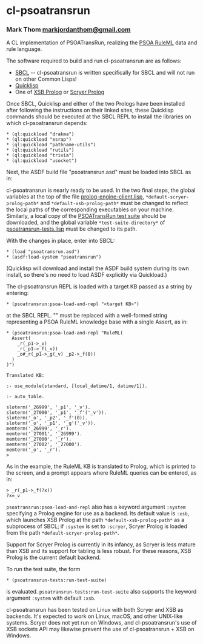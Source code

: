 # cl-psoatransrun
### Mark Thom <markjordanthom@gmail.com>

A CL implementation of PSOATransRun, realizing the [PSOA
RuleML](http://wiki.ruleml.org/index.php/PSOA_RuleML) data and rule
language.

The software required to build and run cl-psoatransrun are as follows:

* [SBCL](http://sbcl.org) -- cl-psoatransrun is written specifically
for SBCL and will not run on other Common Lisps!
* [Quicklisp](https://www.quicklisp.org/beta/)
* One of [XSB Prolog](http://xsb.sourceforge.net) or [Scryer
  Prolog](http://github.com/mthom/scryer-prolog)

Once SBCL, Quicklisp and either of the two Prologs have been installed
after following the instructions on their linked sites, these
Quicklisp commands should be executed at the SBCL REPL to install the
libraries on which cl-psoatransrun depends:

```
* (ql:quickload "drakma")
* (ql:quickload "esrap")
* (ql:quickload "pathname-utils")
* (ql:quickload "rutils")
* (ql:quickload "trivia")
* (ql:quickload "usocket")
```

Next, the ASDF build file "psoatransrun.asd" must be loaded into SBCL
as in:

cl-psoatransrun is nearly ready to be used. In the two final steps, the
global variables at the top of the file
[prolog-engine-client.lisp](http://github.com/mthom/cl-psoatransrun/tree/master/prolog-engine-client.lisp),
`*default-scryer-prolog-path*` and `*default-xsb-prolog-path*`
must be changed to reflect the local paths of the corresponding
executables on your machine. Similarly, a local copy of the
[PSOATransRun test
suite](https://github.com/RuleML/PSOATransRunComponents/tree/master/PSOATransRun/test)
should be downloaded, and the global variable
`*test-suite-directory*` of
[psoatransrun-tests.lisp](http://github.com/mthom/cl-psoatransrun/tree/master/psoatransrun-tests.lisp)
must be changed to its path.

With the changes in place, enter into SBCL:

```
* (load "psoatransrun.asd")
* (asdf:load-system "psoatransrun")
```

(Quicklisp will download and install the ASDF build system during its
own install, so there's no need to load ASDF explicitly via
Quickload.)

The cl-psoatransrun REPL is loaded with a target KB passed as a string
by entering:

```
* (psoatransrun:psoa-load-and-repl "<target KB>")
```

at the SBCL REPL. "<target KB>" must be replaced with a well-formed
string representing a PSOA RuleML knowledge base with a single Assert,
as in:

```
* (psoatransrun:psoa-load-and-repl "RuleML(
  Assert(
    _r(_p1->_v)
    _r(_p1->_f(_v))
	_o#_r(_p1->_g(_v) _p2->_f(0))
  )
)")

Translated KB:

:- use_module(standard, [local_datime/1, datime/1]).

:- auto_table.

sloterm('_26999', '_p1', '_v').
sloterm('_27000', '_p1', '_f'('_v')).
sloterm('_o', '_p2', '_f'(0)).
sloterm('_o', '_p1', '_g'('_v')).
memterm('_26999', '_r').
memterm('_27001', '_26999').
memterm('_27000', '_r').
memterm('_27002', '_27000').
memterm('_o', '_r').
>
```

As in the example, the RuleML KB is translated to Prolog, which is printed
to the screen, and a prompt appears where RuleML queries can be entered, as in:

```
> _r(_p1->_f(?x))
?x=_v
```

`psoatransrun:psoa-load-and-repl` also has a keyword argument
`:system` specifying a Prolog engine for use as a backend. Its default
value is `:xsb`, which launches XSB Prolog at the path
`*default-xsb-prolog-path*` as a subprocess of SBCL; if `:system` is
set to `:scryer`, Scryer Prolog is loaded from the path
`*default-scryer-prolog-path*`.

Support for Scryer Prolog is currently in its infancy, as Scryer is
less mature than XSB and its support for tabling is less robust. For
these reasons, XSB Prolog is the current default backend.

To run the test suite, the form
```
* (psoatransrun-tests:run-test-suite)
``` 

is evaluated. `psoatransrun-tests:run-test-suite` also supports the
keyword argument `:system` with default `:xsb`.

cl-psoatransrun has been tested on Linux with both Scryer and XSB as
backends. It's expected to work on Linux, macOS, and other UNIX-like
systems. Scryer does not yet run on Windows, and cl-psoatransrun's use
of XSB sockets API may likewise prevent the use of cl-psoatransrun +
XSB on Windows.
